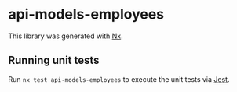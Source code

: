 # api-models-employees

This library was generated with [Nx](https://nx.dev).

## Running unit tests

Run `nx test api-models-employees` to execute the unit tests via [Jest](https://jestjs.io).
